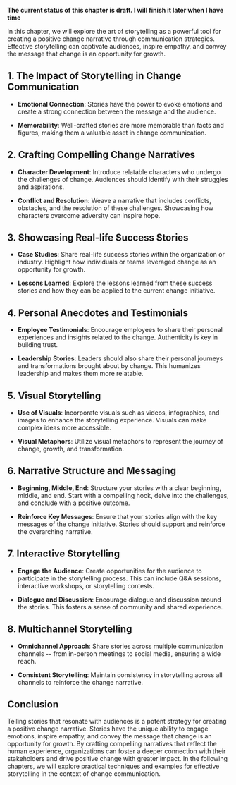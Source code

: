 **The current status of this chapter is draft. I will finish it later when I have time**

In this chapter, we will explore the art of storytelling as a powerful tool for creating a positive change narrative through communication strategies. Effective storytelling can captivate audiences, inspire empathy, and convey the message that change is an opportunity for growth.

**1. The Impact of Storytelling in Change Communication**
---------------------------------------------------------

* **Emotional Connection**: Stories have the power to evoke emotions and create a strong connection between the message and the audience.

* **Memorability**: Well-crafted stories are more memorable than facts and figures, making them a valuable asset in change communication.

**2. Crafting Compelling Change Narratives**
--------------------------------------------

* **Character Development**: Introduce relatable characters who undergo the challenges of change. Audiences should identify with their struggles and aspirations.

* **Conflict and Resolution**: Weave a narrative that includes conflicts, obstacles, and the resolution of these challenges. Showcasing how characters overcome adversity can inspire hope.

**3. Showcasing Real-life Success Stories**
-------------------------------------------

* **Case Studies**: Share real-life success stories within the organization or industry. Highlight how individuals or teams leveraged change as an opportunity for growth.

* **Lessons Learned**: Explore the lessons learned from these success stories and how they can be applied to the current change initiative.

**4. Personal Anecdotes and Testimonials**
------------------------------------------

* **Employee Testimonials**: Encourage employees to share their personal experiences and insights related to the change. Authenticity is key in building trust.

* **Leadership Stories**: Leaders should also share their personal journeys and transformations brought about by change. This humanizes leadership and makes them more relatable.

**5. Visual Storytelling**
--------------------------

* **Use of Visuals**: Incorporate visuals such as videos, infographics, and images to enhance the storytelling experience. Visuals can make complex ideas more accessible.

* **Visual Metaphors**: Utilize visual metaphors to represent the journey of change, growth, and transformation.

**6. Narrative Structure and Messaging**
----------------------------------------

* **Beginning, Middle, End**: Structure your stories with a clear beginning, middle, and end. Start with a compelling hook, delve into the challenges, and conclude with a positive outcome.

* **Reinforce Key Messages**: Ensure that your stories align with the key messages of the change initiative. Stories should support and reinforce the overarching narrative.

**7. Interactive Storytelling**
-------------------------------

* **Engage the Audience**: Create opportunities for the audience to participate in the storytelling process. This can include Q\&A sessions, interactive workshops, or storytelling contests.

* **Dialogue and Discussion**: Encourage dialogue and discussion around the stories. This fosters a sense of community and shared experience.

**8. Multichannel Storytelling**
--------------------------------

* **Omnichannel Approach**: Share stories across multiple communication channels -- from in-person meetings to social media, ensuring a wide reach.

* **Consistent Storytelling**: Maintain consistency in storytelling across all channels to reinforce the change narrative.

**Conclusion**
--------------

Telling stories that resonate with audiences is a potent strategy for creating a positive change narrative. Stories have the unique ability to engage emotions, inspire empathy, and convey the message that change is an opportunity for growth. By crafting compelling narratives that reflect the human experience, organizations can foster a deeper connection with their stakeholders and drive positive change with greater impact. In the following chapters, we will explore practical techniques and examples for effective storytelling in the context of change communication.
